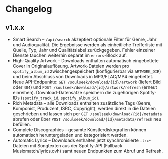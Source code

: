 # Changelog

## v1.x.x

- Smart Search – `/api/search` akzeptiert optionale Filter für Genre, Jahr und Audioqualität. Die Ergebnisse werden als einheitliche Trefferliste mit Quelle, Typ, Jahr und Qualitätslabel zurückgegeben. Fehler einzelner Dienste tauchen weiterhin separat im `errors`-Block auf.
- High-Quality Artwork – Downloads enthalten automatisch eingebettete Cover in Originalauflösung. Artwork-Dateien werden pro `spotify_album_id` zwischengespeichert (konfigurierbar via `ARTWORK_DIR`) und beim Abschluss von Downloads in MP3/FLAC/MP4 eingebettet. Neue API-Endpunkte: `GET /soulseek/download/{id}/artwork` (liefert Bild oder `404`) und `POST /soulseek/download/{id}/artwork/refresh` (erneut einreihen). Download-Datensätze speichern die zugehörigen Spotify-IDs (`spotify_track_id`, `spotify_album_id`).
- Rich Metadata – alle Downloads enthalten zusätzliche Tags (Genre, Komponist, Produzent, ISRC, Copyright), werden direkt in die Dateien geschrieben und lassen sich per `GET /soulseek/download/{id}/metadata` abrufen oder über `POST /soulseek/download/{id}/metadata/refresh` neu befüllen.
- Complete Discographies – gesamte Künstlerdiskografien können automatisch heruntergeladen und kategorisiert werden.
- Automatic Lyrics – Downloads enthalten jetzt synchronisierte `.lrc`-Dateien mit Songtexten aus der Spotify-API (Fallback Musixmatch/lyrics.ovh) samt neuen Endpunkten zum Abruf und Refresh.
